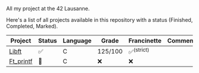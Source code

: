 All my project at the 42 Lausanne.

Here's a list of all projects available in this repository with a status (Finished, Completed, Marked).

| Project   | Status            | Language          | Grade          | Francinette                   | Comments |
| --------- | ------------------ | ------------------ | --------------- | --------------------------- | ------------------ |
| [Libft](https://github.com/diabolo257/42Lausanne/tree/main/42Cursus/Libft) | :white_check_mark: | C | 125/100 | :white_check_mark:<sup>(strict)<sup>    |  |
| [Ft_printf](https://github.com/diabolo257/42Lausanne/tree/main/42Cursus/ft_printf) | :construction: | C | :x: | :x:|  |

